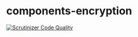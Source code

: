 # components-encryption

[![Scrutinizer Code Quality](https://scrutinizer-ci.com/g/hendeavors/components-encryption/badges/quality-score.png?b=master)](https://scrutinizer-ci.com/g/hendeavors/components-encryption/?branch=master)
